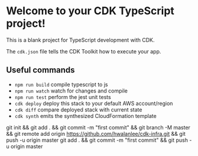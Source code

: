 # Welcome to your CDK TypeScript project!

This is a blank project for TypeScript development with CDK.

The `cdk.json` file tells the CDK Toolkit how to execute your app.

## Useful commands

 * `npm run build`   compile typescript to js
 * `npm run watch`   watch for changes and compile
 * `npm run test`    perform the jest unit tests
 * `cdk deploy`      deploy this stack to your default AWS account/region
 * `cdk diff`        compare deployed stack with current state
 * `cdk synth`       emits the synthesized CloudFormation template


git init && git add . && git commit -m "first commit" && git branch -M master && git remote add origin https://github.com/hwalanlee/cdk-infra.git && git push -u origin master
git add . && git commit -m "first commit" && git push -u origin master